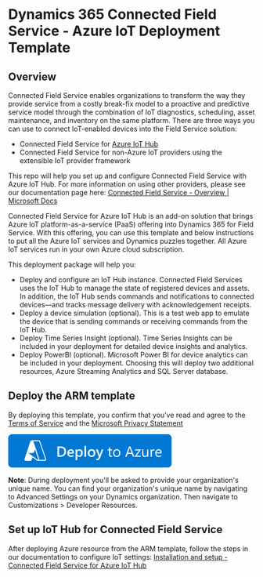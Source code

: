 # Dynamics 365 Connected Field Service - Azure IoT Deployment Template

## Overview

Connected Field Service enables organizations to transform the way they provide service from a costly break-fix model to a proactive and predictive service model through the combination of IoT diagnostics, scheduling, asset maintenance, and inventory on the same platform.
There are three ways you can use to connect IoT-enabled devices into the Field Service solution:

- Connected Field Service for [Azure IoT Hub](https://azure.microsoft.com/services/iot-hub/)
- Connected Field Service for non-Azure IoT providers using the extensible IoT provider framework

This repo will help you set up and configure Connected Field Service with Azure IoT Hub. For more information on using other providers, please see our documentation page here: [Connected Field Service - Overview | Microsoft Docs](https://docs.microsoft.com/dynamics365/field-service/connected-field-service)

Connected Field Service for Azure IoT Hub is an add-on solution that brings Azure IoT platform-as-a-service (PaaS) offering into Dynamics 365 for Field Service. With this offering, you can use this template and below instructions to put all the Azure IoT services and Dynamics puzzles together. All Azure IoT services run in your own Azure cloud subscription.

This deployment package will help you:
- Deploy and configure an IoT Hub instance. Connected Field Services uses the IoT Hub to manage the state of registered devices and assets. In addition, the IoT Hub sends commands and notifications to connected devices—and tracks message delivery with acknowledgement receipts.
- Deploy a device simulation (optional). This is a test web app to emulate the device that is sending commands or receiving commands from the IoT Hub.
- Deploy Time Series Insight (optional). Time Series Insights can be included in your deployment for detailed device insights and analytics.
- Deploy PowerBI (optional). Microsoft Power BI for device analytics can be included in your deployment. Choosing this will deploy two additional resources, Azure Streaming Analytics and SQL Server database.

## Deploy the ARM template

By deploying this template, you confirm that you’ve read and agree to the [Terms of Service](https://github.com/microsoft/Dynamics-365-Connected-Field-Service-Deployment/blob/main/Terms_of_Service.md) and the [Microsoft Privacy Statement](https://privacy.microsoft.com/en-us/privacystatement)

[![Deploy To Azure](https://raw.githubusercontent.com/Azure/azure-quickstart-templates/master/1-CONTRIBUTION-GUIDE/images/deploytoazure.svg?sanitize=true)](https://portal.azure.com/#create/Microsoft.Template/uri/https%3A%2F%2Fraw.githubusercontent.com%2Fmicrosoft%2FDynamics-365-Connected-Field-Service-Deployment%2Fmain%2FazureDeploy.json/createUIDefinitionUri/https%3A%2F%2Fraw.githubusercontent.com%2Fmicrosoft%2FDynamics-365-Connected-Field-Service-Deployment%2Fmain%2FcustomUi.json)

**Note**: During deployment you'll be asked to provide your organization's unique name. You can find your organization's unique name by navigating to Advanced Settings on your Dynamics organization. Then navigate to Customizations > Developer Resources.

## Set up IoT Hub for Connected Field Service

After deploying Azure resource from the ARM template, follow the steps in our documentation to configure IoT settings: [Installation and setup - Connected Field Service for Azure IoT Hub](https://docs.microsoft.com/dynamics365/field-service/installation-setup-iothub)
